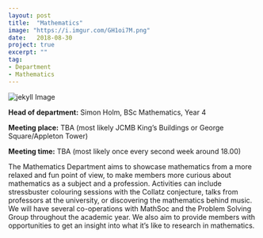 ```yaml
---
layout: post
title:  "Mathematics"
image: "https://i.imgur.com/GH1oi7M.png"
date:   2018-08-30
project: true
excerpt: ""
tag:
- Department
- Mathematics
---
```

![jekyll Image](https://i.imgur.com/GH1oi7M.png)

**Head of department:** Simon Holm, BSc Mathematics, Year 4

**Meeting place:** TBA (most likely JCMB King’s Buildings or George Square/Appleton Tower)

**Meeting time:** TBA (most likely once every second week around 18.00)

The Mathematics Department aims to showcase mathematics from a more relaxed and fun point of view, to make members more curious about mathematics as a subject and a profession. Activities can include stressbuster colouring sessions with the Collatz conjecture, talks from professors at the university, or discovering the mathematics behind music. We will have several co-operations with MathSoc and the Problem Solving Group throughout the academic year. We also aim to provide members with opportunities to get an insight into what it’s like to research in mathematics.  
